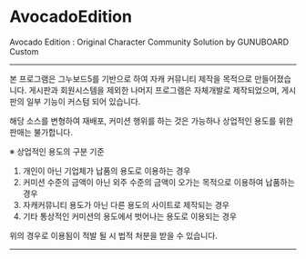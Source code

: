 # AvocadoEdition
Avocado Edition : Original Character Community Solution by GUNUBOARD Custom

-----------------------------

본 프로그램은 그누보드5를 기반으로 하여 자캐 커뮤니티 제작을 목적으로 만들어졌습니다.
게시판과 회원시스템을 제외한 나머지 프로그램은 자체개발로 제작되었으며, 게시판의 일부 기능이 커스텀 되어 있습니다.

해당 소스를 변형하여 재배포, 커미션 행위를 하는 것은 가능하나 상업적인 용도를 위한 판매는 불가합니다.

※ 상업적인 용도의 구분 기준
1. 개인이 아닌 기업체가 납품의 용도로 이용하는 경우
2. 커미션 수준의 금액이 아닌 외주 수준의 금액이 오가는 목적으로 이용하여 납품하는 경우
3. 자캐커뮤니티 용도가 아닌 다른 용도의 사이트로 제작되는 경우
4. 기타 통상적인 커미션의 용도에서 벗어나는 용도로 이용되는 경우


위의 경우로 이용됨이 적발 될 시 법적 처분을 받을 수 있습니다.

-----------------------------
